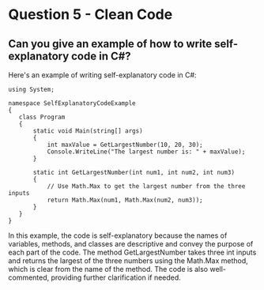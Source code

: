 # Question 5 - Clean Code

## Can you give an example of how to write self-explanatory code in C#?

 Here's an example of writing self-explanatory code in C#:

 ```
 using System;

namespace SelfExplanatoryCodeExample
{
    class Program
    {
        static void Main(string[] args)
        {
            int maxValue = GetLargestNumber(10, 20, 30);
            Console.WriteLine("The largest number is: " + maxValue);
        }

        static int GetLargestNumber(int num1, int num2, int num3)
        {
            // Use Math.Max to get the largest number from the three inputs
            return Math.Max(num1, Math.Max(num2, num3));
        }
    }
}

```
In this example, the code is self-explanatory because the names of variables, methods, and classes are descriptive and convey the purpose of each part of the code. The method GetLargestNumber takes three int inputs and returns the largest of the three numbers using the Math.Max method, which is clear from the name of the method. The code is also well-commented, providing further clarification if needed.
